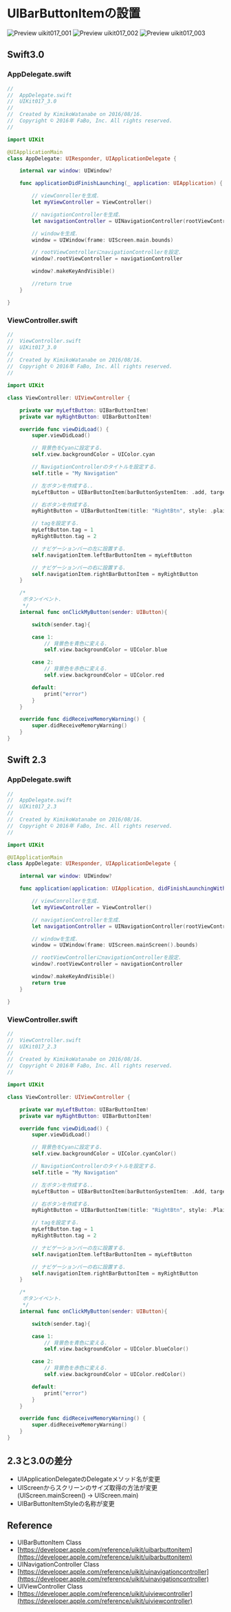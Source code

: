 # UIBarButtonItemの設置

![Preview uikit017_001](./img/uikit017_001.png)
![Preview uikit017_002](./img/uikit017_002.png)
![Preview uikit017_003](./img/uikit017_003.png)

## Swift3.0
### AppDelegate.swift
```swift
//
//  AppDelegate.swift
//  UIKit017_3.0
//
//  Created by KimikoWatanabe on 2016/08/16.
//  Copyright © 2016年 FaBo, Inc. All rights reserved.
//

import UIKit

@UIApplicationMain
class AppDelegate: UIResponder, UIApplicationDelegate {

    internal var window: UIWindow?

    func applicationDidFinishLaunching(_ application: UIApplication) {

        // viewConrollerを生成.
        let myViewController = ViewController()

        // navigationControllerを生成.
        let navigationController = UINavigationController(rootViewController: myViewController)

        // windowを生成.
        window = UIWindow(frame: UIScreen.main.bounds)

        // rootViewControllerにnavigationControllerを設定.
        window?.rootViewController = navigationController

        window?.makeKeyAndVisible()

        //return true
    }

}
```

### ViewController.swift
```swift
//
//  ViewController.swift
//  UIKit017_3.0
//
//  Created by KimikoWatanabe on 2016/08/16.
//  Copyright © 2016年 FaBo, Inc. All rights reserved.
//

import UIKit

class ViewController: UIViewController {

    private var myLeftButton: UIBarButtonItem!
    private var myRightButton: UIBarButtonItem!

    override func viewDidLoad() {
        super.viewDidLoad()

        // 背景色をCyanに設定する.
        self.view.backgroundColor = UIColor.cyan

        // NavigationControllerのタイトルを設定する.
        self.title = "My Navigation"

        // 左ボタンを作成する..
        myLeftButton = UIBarButtonItem(barButtonSystemItem: .add, target: self, action: #selector(ViewController.onClickMyButton(sender:)))

        // 右ボタンを作成する.
        myRightButton = UIBarButtonItem(title: "RightBtn", style: .plain, target: self, action: #selector(ViewController.onClickMyButton(sender:)))

        // tagを設定する.
        myLeftButton.tag = 1
        myRightButton.tag = 2

        // ナビゲーションバーの左に設置する.
        self.navigationItem.leftBarButtonItem = myLeftButton

        // ナビゲーションバーの右に設置する.
        self.navigationItem.rightBarButtonItem = myRightButton
    }

    /*
     ボタンイベント.
     */
    internal func onClickMyButton(sender: UIButton){

        switch(sender.tag){

        case 1:
            // 背景色を青色に変える.
            self.view.backgroundColor = UIColor.blue

        case 2:
            // 背景色を赤色に変える.
            self.view.backgroundColor = UIColor.red

        default:
            print("error")
        }
    }

    override func didReceiveMemoryWarning() {
        super.didReceiveMemoryWarning()
    }
}

```


## Swift 2.3
### AppDelegate.swift
```swift
//
//  AppDelegate.swift
//  UIKit017_2.3
//
//  Created by KimikoWatanabe on 2016/08/16.
//  Copyright © 2016年 FaBo, Inc. All rights reserved.
//

import UIKit

@UIApplicationMain
class AppDelegate: UIResponder, UIApplicationDelegate {

    internal var window: UIWindow?

    func application(application: UIApplication, didFinishLaunchingWithOptions launchOptions: [NSObject: AnyObject]?) -> Bool {

        // viewConrollerを生成.
        let myViewController = ViewController()

        // navigationControllerを生成.
        let navigationController = UINavigationController(rootViewController: myViewController)

        // windowを生成.
        window = UIWindow(frame: UIScreen.mainScreen().bounds)

        // rootViewControllerにnavigationControllerを設定.
        window?.rootViewController = navigationController

        window?.makeKeyAndVisible()
        return true
    }

}
```

### ViewController.swift
```swift
//
//  ViewController.swift
//  UIKit017_2.3
//
//  Created by KimikoWatanabe on 2016/08/16.
//  Copyright © 2016年 FaBo, Inc. All rights reserved.
//

import UIKit

class ViewController: UIViewController {

    private var myLeftButton: UIBarButtonItem!
    private var myRightButton: UIBarButtonItem!

    override func viewDidLoad() {
        super.viewDidLoad()

        // 背景色をCyanに設定する.
        self.view.backgroundColor = UIColor.cyanColor()

        // NavigationControllerのタイトルを設定する.
        self.title = "My Navigation"

        // 左ボタンを作成する..
        myLeftButton = UIBarButtonItem(barButtonSystemItem: .Add, target: self, action: "onClickMyButton:")

        // 右ボタンを作成する.
        myRightButton = UIBarButtonItem(title: "RightBtn", style: .Plain, target: self, action: "onClickMyButton:")

        // tagを設定する.
        myLeftButton.tag = 1
        myRightButton.tag = 2

        // ナビゲーションバーの左に設置する.
        self.navigationItem.leftBarButtonItem = myLeftButton

        // ナビゲーションバーの右に設置する.
        self.navigationItem.rightBarButtonItem = myRightButton
    }

    /*
     ボタンイベント.
     */
    internal func onClickMyButton(sender: UIButton){

        switch(sender.tag){

        case 1:
            // 背景色を青色に変える.
            self.view.backgroundColor = UIColor.blueColor()

        case 2:
            // 背景色を赤色に変える.
            self.view.backgroundColor = UIColor.redColor()

        default:
            print("error")
        }
    }

    override func didReceiveMemoryWarning() {
        super.didReceiveMemoryWarning()
    }
}
```
## 2.3と3.0の差分
* UIApplicationDelegateのDelegateメソッド名が変更
* UIScreenからスクリーンのサイズ取得の方法が変更(UIScreen.mainScreen() -> UIScreen.main)
* UIBarButtonItemStyleの名称が変更

## Reference
* UIBarButtonItem Class
 * [https://developer.apple.com/reference/uikit/uibarbuttonitem](https://developer.apple.com/reference/uikit/uibarbuttonitem)
* UINavigationController Class
 * [https://developer.apple.com/reference/uikit/uinavigationcontroller](https://developer.apple.com/reference/uikit/uinavigationcontroller)
* UIViewController Class
 * [https://developer.apple.com/reference/uikit/uiviewcontroller](https://developer.apple.com/reference/uikit/uiviewcontroller)
